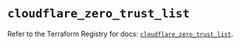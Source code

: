 # `cloudflare_zero_trust_list`

Refer to the Terraform Registry for docs: [`cloudflare_zero_trust_list`](https://registry.terraform.io/providers/cloudflare/cloudflare/4.48.0/docs/resources/zero_trust_list).
